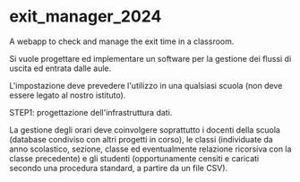 # exit_manager_2024
A webapp to check and manage the exit time in a classroom.

Si vuole progettare ed implementare un software per la gestione dei flussi di uscita ed entrata dalle aule.

L'impostazione deve prevedere l'utilizzo in una qualsiasi scuola (non deve essere legato al nostro istituto).

STEP1: progettazione dell'infrastruttura dati.

La gestione degli orari deve coinvolgere soprattutto i docenti della scuola (database condiviso con altri progetti in corso), le classi (individuate da anno scolastico, sezione, classe ed eventualmente relazione ricorsiva con la classe precedente) e gli studenti (opportunamente censiti e caricati secondo una procedura standard, a partire da un file CSV).
